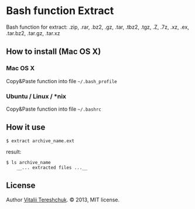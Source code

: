 Bash function Extract
=====================

Bash function for extract: .zip, .rar, .bz2, .gz, .tar, .tbz2, .tgz, .Z, .7z, .xz, .ex, .tar.bz2, .tar.gz, .tar.xz


How to install (Mac OS X)
-------------------------

### Mac OS X
Copy&Paste function into file `~/.bash_profile`

### Ubuntu / Linux / *nix
Copy&Paste function into file `~/.bashrc`


How it use
----------
    $ extract archive_name.ext

result:

    $ ls archive_name
        __... extracted files ...__

License
-------
Author [Vitalii Tereshchuk](http://dotoca.net). &copy; 2013, MIT license.
